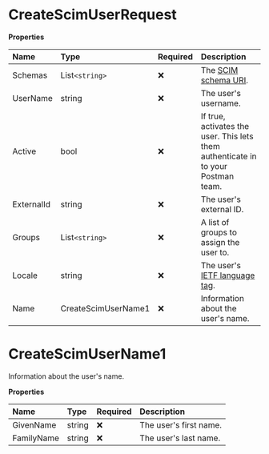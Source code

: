 # CreateScimUserRequest

**Properties**

| Name       | Type                | Required | Description                                                                       |
| :--------- | :------------------ | :------- | :-------------------------------------------------------------------------------- |
| Schemas    | List`<string>`        | ❌       | The [SCIM schema URI](https://www.iana.org/assignments/scim/scim.xhtml).          |
| UserName   | string              | ❌       | The user's username.                                                              |
| Active     | bool                | ❌       | If true, activates the user. This lets them authenticate in to your Postman team. |
| ExternalId | string              | ❌       | The user's external ID.                                                           |
| Groups     | List`<string>`        | ❌       | A list of groups to assign the user to.                                           |
| Locale     | string              | ❌       | The user's [IETF language tag](https://datatracker.ietf.org/doc/html/rfc5646).    |
| Name       | CreateScimUserName1 | ❌       | Information about the user's name.                                                |

# CreateScimUserName1

Information about the user's name.

**Properties**

| Name       | Type   | Required | Description            |
| :--------- | :----- | :------- | :--------------------- |
| GivenName  | string | ❌       | The user's first name. |
| FamilyName | string | ❌       | The user's last name.  |

<!-- This file was generated by liblab | https://liblab.com/ -->
